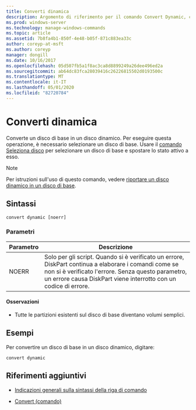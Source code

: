 ```yaml
---
title: Converti dinamica
description: Argomento di riferimento per il comando Convert Dynamic, che converte un disco di base in un disco dinamico.
ms.prod: windows-server
ms.technology: manage-windows-commands
ms.topic: article
ms.assetid: 7b8fa4b1-850f-4e48-b05f-871c883ea33c
author: coreyp-at-msft
ms.author: coreyp
manager: dongill
ms.date: 10/16/2017
ms.openlocfilehash: 05d507fb5a1f8ac3ca8d8899249a26dee496ed2a
ms.sourcegitcommit: ab64dc83fca28039416c26226815502d0193500c
ms.translationtype: MT
ms.contentlocale: it-IT
ms.lasthandoff: 05/01/2020
ms.locfileid: "82720784"
---
```

# <a name="convert-dynamic"></a>Converti dinamica

Converte un disco di base in un disco dinamico. Per eseguire questa operazione, è necessario selezionare un disco di base. Usare il [comando Seleziona disco](select-disk.md) per selezionare un disco di base e spostare lo stato attivo a esso.

> [!NOTE]
> Per istruzioni sull'uso di questo comando, vedere [riportare un disco dinamico in un disco di base](https://docs.microsoft.com/previous-versions/windows/it-pro/windows-server-2008-R2-and-2008/cc755238(v=ws.11)).

## <a name="syntax"></a>Sintassi

```
convert dynamic [noerr]
```

### <a name="parameters"></a>Parametri

| Parametro | Descrizione |
| --------- | ----------- |
| NOERR | Solo per gli script. Quando si è verificato un errore, DiskPart continua a elaborare i comandi come se non si è verificato l'errore. Senza questo parametro, un errore causa DiskPart viene interrotto con un codice di errore. |

#### <a name="remarks"></a>Osservazioni

- Tutte le partizioni esistenti sul disco di base diventano volumi semplici.

## <a name="examples"></a>Esempi

Per convertire un disco di base in un disco dinamico, digitare:

```
convert dynamic
```

## <a name="additional-references"></a>Riferimenti aggiuntivi

- [Indicazioni generali sulla sintassi della riga di comando](command-line-syntax-key.md)

- [Convert (comando)](convert.md)
